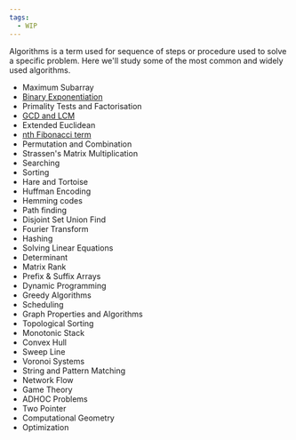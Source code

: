 ```yaml
---
tags:
  - WIP
---
```

Algorithms is a term used for sequence of steps or procedure used to solve a specific problem. Here we'll study some of the most common and widely used algorithms.

- Maximum Subarray
- [Binary Exponentiation](../Algorithms/algo_binary_exponentiation.md)
- Primality Tests and Factorisation
- [GCD and LCM](../Algorithms/algo_gcd_lcm.md)
- Extended Euclidean
- [nth Fibonacci term](../Algorithms/algo_nth_fib_term.md)
- Permutation and Combination
- Strassen's Matrix Multiplication
- Searching
- Sorting
- Hare and Tortoise
- Huffman Encoding
- Hemming codes
- Path finding
- Disjoint Set Union Find
- Fourier Transform
- Hashing
- Solving Linear Equations
- Determinant
- Matrix Rank
- Prefix \& Suffix Arrays
- Dynamic Programming
- Greedy Algorithms
- Scheduling
- Graph Properties and Algorithms
- Topological Sorting
- Monotonic Stack
- Convex Hull
- Sweep Line
- Voronoi Systems
- String and Pattern Matching
- Network Flow
- Game Theory
- ADHOC Problems
- Two Pointer
- Computational Geometry
- Optimization